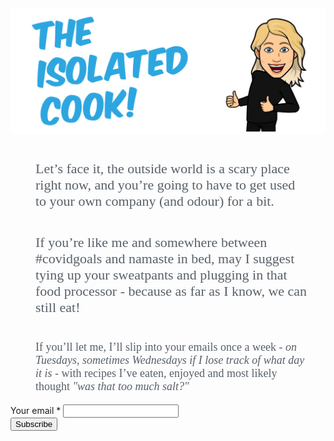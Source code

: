 <div id="mc_embed_signup">

<img src="The Isolated Cook Logo2.png" alt="The Isolated Cook Logo">

<link href="//cdn-images.mailchimp.com/embedcode/classic-10_7.css" rel="stylesheet" type="text/css">

<p style="margin-left: 40px; margin-top: 40px; margin-right: 30px; font-family: verdana; color: #586069; font-size: 22px"> Let’s face it, the outside world is a scary place right now, and you’re going to have to get used to your own company (and odour) for a bit. 
</p>
	
<p style="margin-left: 40px; margin-top: 40px; margin-right: 20px; font-family: verdana; color: #586069; font-size: 22px"> If you’re like me and somewhere between #covidgoals and namaste in bed, may I suggest tying up your sweatpants and plugging in that food processor - because as far as I know, we can still eat! </p>

<p style="margin-left: 40px; margin-top: 40px; margin-right: 20px; font-family: verdana; color: #586069; font-size: 18px"> If you’ll let me, I’ll slip into your emails once a week - <i> on Tuesdays, sometimes Wednesdays if I lose track of what day it is </i> - with recipes I’ve eaten, enjoyed and most likely thought <i> "was that too much salt?" </i> 

</p>

<form action="https://gmail.us19.list-manage.com/subscribe/post?u=bb7ef6108c3b581e90cec9e09&amp;id=53f50033ad" method="post" id="mc-embedded-subscribe-form" name="mc-embedded-subscribe-form" class="validate" target="_blank" novalidate>
<div id="mc_embed_signup_scroll">
  <div class="mc-field-group">
  <label for="mce-EMAIL">Your email  <span class="asterisk">*</span></label>
  <input type="email" value="" name="EMAIL" class="required email" id="mce-EMAIL">
</div>
	<div id="mce-responses" class="clear">
		<div class="response" id="mce-error-response" style="display:none"></div>
		<div class="response" id="mce-success-response" style="display:none"></div>
	</div>    <!-- real people should not fill this in and expect good things - do not remove this or risk form bot signups-->
    <div style="position: absolute; left: -5000px;" aria-hidden="true"><input type="text" name="b_bb7ef6108c3b581e90cec9e09_53f50033ad" tabindex="-1" value=""></div>
    <div class="clear"><input type="submit" value="Subscribe" name="Include me" id="mc-embedded-subscribe" class="button"></div>
    </div>
</form>
</div>

